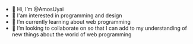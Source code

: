 - 👋 Hi, I’m @AmosUyai
- 👀 I'am interested in programming and design
- 🌱 I’m currently learning about web programming
- 💞️ I’m looking to collaborate on so that I can add to my understanding of new things about the world of web programming


<!---
AmosUyai/AmosUyai is a ✨ special ✨ repository because its `README.md` (this file) appears on your GitHub profile.
You can click the Preview link to take a look at your changes.
--->
